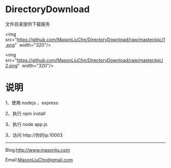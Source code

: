 # DirectoryDownload

文件目录提供下载服务

<img src="https://github.com/MasonLiuChn/DirectoryDownload/raw/master/pic/1.png"  width="320"/>

<img src="https://github.com/MasonLiuChn/DirectoryDownload/raw/master/pic/2.png"  width="320"/>

# 说明
1、使用 nodejs 、express

2、执行 npm install

3、执行 node app.js

3、访问 http://你的ip:10003

------
Blog:http://www.masonliu.com

Email:MasonLiuChn@gmail.com
